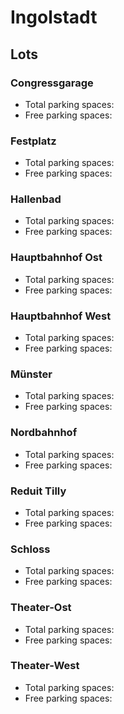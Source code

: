 
# Ingolstadt
## Lots

### Congressgarage

* Total parking spaces: <Value topic="parken-dd/parken-dd/Ingolstadt/ingolstadtcongressgarage/total"/>
* Free parking spaces: <Value topic="parken-dd/parken-dd/Ingolstadt/ingolstadtcongressgarage/free"/>


### Festplatz

* Total parking spaces: <Value topic="parken-dd/parken-dd/Ingolstadt/ingolstadtfestplatz/total"/>
* Free parking spaces: <Value topic="parken-dd/parken-dd/Ingolstadt/ingolstadtfestplatz/free"/>


### Hallenbad

* Total parking spaces: <Value topic="parken-dd/parken-dd/Ingolstadt/ingolstadthallenbad/total"/>
* Free parking spaces: <Value topic="parken-dd/parken-dd/Ingolstadt/ingolstadthallenbad/free"/>


### Hauptbahnhof Ost

* Total parking spaces: <Value topic="parken-dd/parken-dd/Ingolstadt/ingolstadthauptbahnhofost/total"/>
* Free parking spaces: <Value topic="parken-dd/parken-dd/Ingolstadt/ingolstadthauptbahnhofost/free"/>


### Hauptbahnhof West

* Total parking spaces: <Value topic="parken-dd/parken-dd/Ingolstadt/ingolstadthauptbahnhofwest/total"/>
* Free parking spaces: <Value topic="parken-dd/parken-dd/Ingolstadt/ingolstadthauptbahnhofwest/free"/>


### Münster

* Total parking spaces: <Value topic="parken-dd/parken-dd/Ingolstadt/ingolstadtmuenster/total"/>
* Free parking spaces: <Value topic="parken-dd/parken-dd/Ingolstadt/ingolstadtmuenster/free"/>


### Nordbahnhof

* Total parking spaces: <Value topic="parken-dd/parken-dd/Ingolstadt/ingolstadtnordbahnhof/total"/>
* Free parking spaces: <Value topic="parken-dd/parken-dd/Ingolstadt/ingolstadtnordbahnhof/free"/>


### Reduit Tilly

* Total parking spaces: <Value topic="parken-dd/parken-dd/Ingolstadt/ingolstadtreduittilly/total"/>
* Free parking spaces: <Value topic="parken-dd/parken-dd/Ingolstadt/ingolstadtreduittilly/free"/>


### Schloss

* Total parking spaces: <Value topic="parken-dd/parken-dd/Ingolstadt/ingolstadtschloss/total"/>
* Free parking spaces: <Value topic="parken-dd/parken-dd/Ingolstadt/ingolstadtschloss/free"/>


### Theater-Ost

* Total parking spaces: <Value topic="parken-dd/parken-dd/Ingolstadt/ingolstadttheaterost/total"/>
* Free parking spaces: <Value topic="parken-dd/parken-dd/Ingolstadt/ingolstadttheaterost/free"/>


### Theater-West

* Total parking spaces: <Value topic="parken-dd/parken-dd/Ingolstadt/ingolstadttheaterwest/total"/>
* Free parking spaces: <Value topic="parken-dd/parken-dd/Ingolstadt/ingolstadttheaterwest/free"/>

